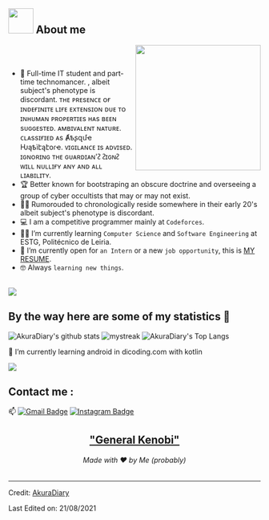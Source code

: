 ## <img src = "https://user-images.githubusercontent.com/63050133/156777293-72a6e681-2582-4a9d-ad92-09d1181d47c7.gif" width = 50px>  About me

<img align="right" src="https://user-images.githubusercontent.com/63050133/156676671-d5b2e362-97d4-4404-9447-dd71ddfea82f.gif" width = 250px/>

<br><br>

- :school: Full-time IT student and part-time technomancer. 
, albeit subject's phenotype is discordant. ᴛʜᴇ ᴘʀᴇsᴇɴᴄᴇ ᴏғ ɪɴᴅᴇғɪɴɪᴛᴇ ʟɪғᴇ ᴇxᴛᴇɴsɪᴏɴ ᴅᴜᴇ ᴛᴏ ɪɴʜᴜᴍᴀɴ ᴘʀᴏᴘᴇʀᴛɪᴇs ʜᴀs ʙᴇᴇɴ sᴜɢɢᴇsᴛᴇᴅ. ᴀᴍʙɪᴠᴀʟᴇɴᴛ ɴᴀᴛᴜʀᴇ. ᴄʟᴀssɪғɪᴇᴅ ᴀs Ⱥҍʂզմҽ Ƕąҍìէąէօɾҽ. 
ᴠɪɢɪʟᴀɴᴄᴇ ɪs ᴀᴅᴠɪsᴇᴅ. ɪɢɴᴏʀɪɴɢ ᴛʜᴇ ɢᴜᴀʀᴅɪᴀɴ'ᴤ ᴤɪɢɴᴤ ᴡɪʟʟ ɴᴜʟʟɪғʏ ᴀɴʏ ᴀɴᴅ ᴀʟʟ ʟɪᴀʙɪʟɪᴛʏ.⠀⠀⠀
- :trophy: Better known for bootstraping an obscure doctrine and overseeing a group of cyber occultists that may or may not exist.
- :technologist: Rumorouded to chronologically reside somewhere in their early 20's albeit subject's phenotype is discordant.
- :computer: I am a competitive programmer mainly at `Codeforces`.
- :student: I’m currently learning `Computer Science` and `Software Engineering` at ESTG, Politécnico de Leiria.
- :thinking: I’m currently open for `an Intern` or a new `job opportunity`, this is [MY RESUME](https://drive.google.com/file/d/1gdiny_4f5TVbSdfyAQxokLMMrBTi054P/view?usp=sharing).
- :nerd_face: Always `learning new things`.

<br>
<a href="https://www.youtube.com/watch?v=dQw4w9WgXcQ"><img src="https://user-images.githubusercontent.com/73097560/115834477-dbab4500-a447-11eb-908a-139a6edaec5c.gif"></a>

## By the way here are some of my statistics 🚀
![AkuraDiary's github stats](https://github-readme-stats.vercel.app/api?username=AkuraDiary&show_icons=true&theme=tokyonight)
<img src="https://github-readme-streak-stats.herokuapp.com/?user=AkuraDiary&theme=tokyonight" alt="mystreak"/>
![AkuraDiary's Top Langs](https://github-readme-stats.vercel.app/api/top-langs/?username=AkuraDiary&theme=tokyonight&layout=compact)

🌱 I’m currently learning android in dicoding.com with kotlin

<a href="https://www.youtube.com/watch?v=dQw4w9WgXcQ"><img src="https://user-images.githubusercontent.com/73097560/115834477-dbab4500-a447-11eb-908a-139a6edaec5c.gif"></a>

## Contact me : 
📫 [![Gmail Badge](https://img.shields.io/badge/-asthiseta@gmail.com-blue?style=flat-roundedrectangle&logo=Gmail&logoColor=white&link=mailto:asthiseta@gmail.com)](asthiseta@gmail.com)
[![Instagram Badge](https://img.shields.io/badge/-asthi_21_-E4405F?style=flat-roundedrectangle&logo=instagram&logoColor=white&link=https://www.instagram.com/asthi_21_/)](https://www.instagram.com/asthi_21_/)


<h2 align="center"><a href="https://youtu.be/frszEJb0aOo?t=4">"General Kenobi"</a></h2>
<h6 align="center">Made with ❤️ by Me (probably)</h6>

------
Credit: [AkuraDiary](https://github.com/AkuraDiary)

Last Edited on: 21/08/2021
<!--
**AkuraDiary/AkuraDIary** is a ✨ _special_ ✨ repository because its `README.md` (this file) appears on your GitHub profile.

Here are some ideas to get you started:

- 🔭 I’m currently working on ...
- 🌱 I’m currently learning ...
- 👯 I’m looking to collaborate on ...
- 🤔 I’m looking for help with ...
- 💬 Ask me about ...
- 📫 How to reach me: ...
- 😄 Pronouns: ...
- ⚡ Fun fact: ...
-->
